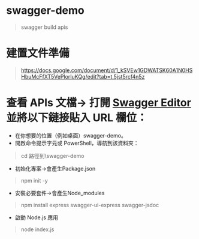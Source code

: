 # swagger-demo
> swagger build apis
# 建置文件準備
> https://docs.google.com/document/d/1_kSVEw1GDWATSK60A1N0HSHbuMcFfXT5VePlorIuKQg/edit?tab=t.5jst5rcf4n5z

# 查看 APIs 文檔-> 打開 [Swagger Editor](https://editor.swagger.io/) 並將以下鏈接貼入 URL 欄位：

- 在你想要的位置（例如桌面）swagger-demo。
- 開啟命令提示字元或 PowerShell，導航到該資料夾：
> cd 路徑到\swagger-demo
- 初始化專案->會產生Package.json
> npm init -y
- 安裝必要套件->會產生Node_modules
> npm install express swagger-ui-express swagger-jsdoc
- 啟動 Node.js 應用
> node index.js
